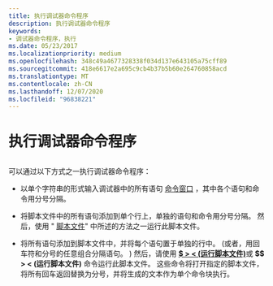 ```yaml
---
title: 执行调试器命令程序
description: 执行调试器命令程序
keywords:
- 调试器命令程序，执行
ms.date: 05/23/2017
ms.localizationpriority: medium
ms.openlocfilehash: 348c49a4677328338f034d137e643105a75cff89
ms.sourcegitcommit: 418e6617e2a695c9cb4b37b5b60e264760858acd
ms.translationtype: MT
ms.contentlocale: zh-CN
ms.lasthandoff: 12/07/2020
ms.locfileid: "96838221"
---
```

# <a name="executing-a-debugger-command-program"></a>执行调试器命令程序


## <span id="ddk_debugger_command_program_execution_dbg"></span><span id="DDK_DEBUGGER_COMMAND_PROGRAM_EXECUTION_DBG"></span>


可以通过以下方式之一执行调试器命令程序：

-   以单个字符串的形式输入调试器中的所有语句 [命令窗口](debugger-command-window.md) ，其中各个语句和命令用分号分隔。

-   将脚本文件中的所有语句添加到单个行上，单独的语句和命令用分号分隔。 然后，使用 " [脚本文件](using-script-files.md)" 中所述的方法之一运行此脚本文件。

-   将所有语句添加到脚本文件中，并将每个语句置于单独的行中。  (或者，用回车符和分号的任意组合分隔语句。 ) 然后，请使用 [**$ &gt; &lt; (运行脚本文件)**](-----------------------a---run-script-file-.md)或 **$$ &gt; &lt; (运行脚本文件)** 命令运行此脚本文件。 这些命令将打开指定的脚本文件，将所有回车返回替换为分号，并将生成的文本作为单个命令块执行。

 

 





